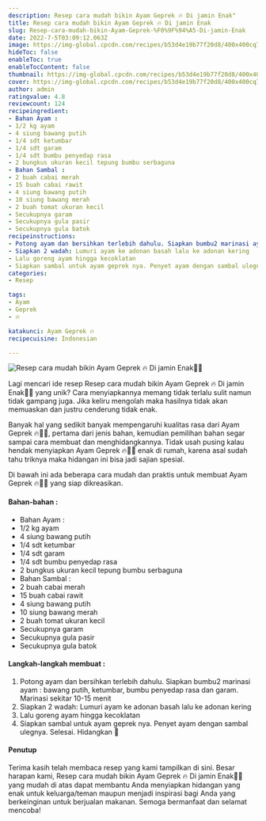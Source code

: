 ```yaml
---
description: Resep cara mudah bikin Ayam Geprek 🔥 Di jamin Enak"
title: Resep cara mudah bikin Ayam Geprek 🔥 Di jamin Enak
slug: Resep-cara-mudah-bikin-Ayam-Geprek-%F0%9F%94%A5-Di-jamin-Enak
date: 2022-7-5T03:09:12.063Z
image: https://img-global.cpcdn.com/recipes/b53d4e19b77f20d8/400x400cq70/photo.jpg
hideToc: false
enableToc: true
enableTocContent: false
thumbnail: https://img-global.cpcdn.com/recipes/b53d4e19b77f20d8/400x400cq70/photo.jpg
cover: https://img-global.cpcdn.com/recipes/b53d4e19b77f20d8/400x400cq70/photo.jpg
author: admin
ratingvalue: 4.8
reviewcount: 124
recipeingredient:
- Bahan Ayam :
- 1/2 kg ayam
- 4 siung bawang putih
- 1/4 sdt ketumbar
- 1/4 sdt garam
- 1/4 sdt bumbu penyedap rasa
- 2 bungkus ukuran kecil tepung bumbu serbaguna
- Bahan Sambal :
- 2 buah cabai merah
- 15 buah cabai rawit
- 4 siung bawang putih
- 10 siung bawang merah
- 2 buah tomat ukuran kecil
- Secukupnya garam
- Secukupnya gula pasir
- Secukupnya gula batok
recipeinstructions:
- Potong ayam dan bersihkan terlebih dahulu. Siapkan bumbu2 marinasi ayam : bawang putih, ketumbar, bumbu penyedap rasa dan garam. Marinasi sekitar 10-15 menit
- Siapkan 2 wadah: Lumuri ayam ke adonan basah lalu ke adonan kering
- Lalu goreng ayam hingga kecoklatan
- Siapkan sambal untuk ayam geprek nya. Penyet ayam dengan sambal ulegnya. Selesai. Hidangkan 👏
categories:
- Resep

tags:
- Ayam
- Geprek
- 🔥

katakunci: Ayam Geprek 🔥
recipecuisine: Indonesian

---
```


![Resep cara mudah bikin Ayam Geprek 🔥 Di jamin Enak👩‍🍳](https://img-global.cpcdn.com/recipes/b53d4e19b77f20d8/400x400cq70/photo.jpg)

Lagi mencari ide resep Resep cara mudah bikin Ayam Geprek 🔥 Di jamin Enak👩‍🍳 yang unik? Cara menyiapkannya memang tidak terlalu sulit namun tidak gampang juga. Jika keliru mengolah maka hasilnya tidak akan memuaskan dan justru cenderung tidak enak.

Banyak hal yang sedikit banyak mempengaruhi kualitas rasa dari Ayam Geprek 🔥👩‍🍳, pertama dari jenis bahan, kemudian pemilihan bahan segar sampai cara membuat dan menghidangkannya. Tidak usah pusing kalau hendak menyiapkan Ayam Geprek 🔥👩‍🍳 enak di rumah, karena asal sudah tahu triknya maka hidangan ini bisa jadi sajian spesial.

Di bawah ini ada beberapa cara mudah dan praktis untuk membuat Ayam Geprek 🔥👩‍🍳 yang siap dikreasikan.

<!--inarticleads1-->

#### Bahan-bahan :

- Bahan Ayam :
- 1/2 kg ayam
- 4 siung bawang putih
- 1/4 sdt ketumbar
- 1/4 sdt garam
- 1/4 sdt bumbu penyedap rasa
- 2 bungkus ukuran kecil tepung bumbu serbaguna
- Bahan Sambal :
- 2 buah cabai merah
- 15 buah cabai rawit
- 4 siung bawang putih
- 10 siung bawang merah
- 2 buah tomat ukuran kecil
- Secukupnya garam
- Secukupnya gula pasir
- Secukupnya gula batok

<!--inarticleads2-->

#### Langkah-langkah membuat :

1. Potong ayam dan bersihkan terlebih dahulu. Siapkan bumbu2 marinasi ayam : bawang putih, ketumbar, bumbu penyedap rasa dan garam. Marinasi sekitar 10-15 menit
1. Siapkan 2 wadah: Lumuri ayam ke adonan basah lalu ke adonan kering
1. Lalu goreng ayam hingga kecoklatan
1. Siapkan sambal untuk ayam geprek nya. Penyet ayam dengan sambal ulegnya. Selesai. Hidangkan 👏

#### Penutup

Terima kasih telah membaca resep yang kami tampilkan di sini. Besar harapan kami, Resep cara mudah bikin Ayam Geprek 🔥 Di jamin Enak👩‍🍳 yang mudah di atas dapat membantu Anda menyiapkan hidangan yang enak untuk keluarga/teman maupun menjadi inspirasi bagi Anda yang berkeinginan untuk berjualan makanan. Semoga bermanfaat dan selamat mencoba!